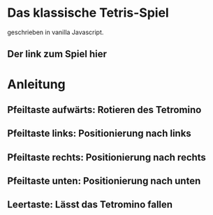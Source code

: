# Das klassische Tetris-Spiel 
geschrieben in vanilla Javascript. 
## Der link zum Spiel <a link="https://davidkitz.github.io/Tetris/">hier</a>
# Anleitung
## Pfeiltaste aufwärts: Rotieren des Tetromino
## Pfeiltaste links: Positionierung nach links
## Pfeiltaste rechts: Positionierung nach rechts
## Pfeiltaste unten: Positionierung nach unten
## Leertaste: Lässt das Tetromino fallen
